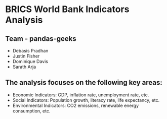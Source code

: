 # BRICS World Bank Indicators Analysis 

## Team - pandas-geeks
  * Debasis Pradhan
  * Justin Fisher
  * Dominique Davis
  * Sarath Arja

## The analysis focuses on the following key areas:

  * Economic Indicators: GDP, inflation rate, unemployment rate, etc.
  * Social Indicators: Population growth, literacy rate, life expectancy, etc.
  * Environmental Indicators: CO2 emissions, renewable energy consumption, etc.
